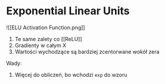 # Exponential Linear Units

![[ELU Activation Function.png]]

1. Te same zalety co [[ReLU]]
2. Gradienty w całym X
3. Wartości wychodzące są bardziej zcentorwane wokół zera

Wady:

1. Więcej do obliczeń, bo wchodzi `exp` do wzoru